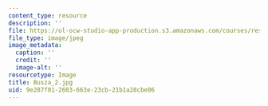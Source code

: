 ```yaml
---
content_type: resource
description: ''
file: https://ol-ocw-studio-app-production.s3.amazonaws.com/courses/res-8-005-vibrations-and-waves-problem-solving-fall-2012/9e287f012603663e23cb21b1a28cbe06_Busza_2.jpg
file_type: image/jpeg
image_metadata:
  caption: ''
  credit: ''
  image-alt: ''
resourcetype: Image
title: Busza_2.jpg
uid: 9e287f01-2603-663e-23cb-21b1a28cbe06
---
```


